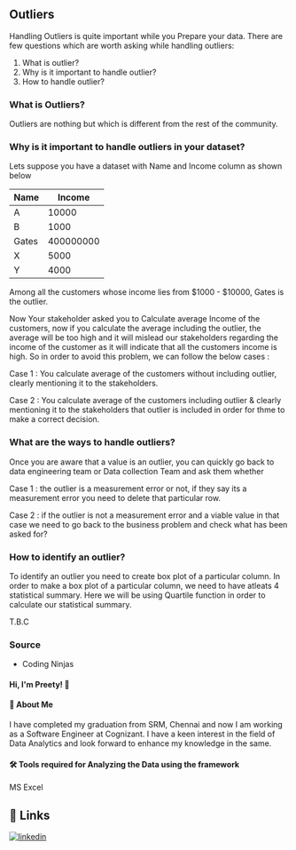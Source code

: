 ## Outliers

Handling Outliers is quite important while you Prepare your data. There are few questions which are worth asking while handling outliers:
1. What is outlier?
2. Why is it important to handle outlier?
3. How to handle outlier?

### What is Outliers?

Outliers are nothing but which is different from the rest of the community.

### Why is it important to handle outliers in your dataset?

Lets suppose you have a dataset with Name and Income column as shown below

Name | Income |
--- | --- |
A | 10000 |
B | 1000 |
Gates | 400000000 |
X | 5000 |
Y | 4000 |

Among all the customers whose income lies from $1000 - $10000, Gates is the outlier.

Now Your stakeholder asked you to Calculate average Income of the customers, now if you calculate the average including the outlier, the average will be too high and it will mislead our stakeholders regarding the income of the customer as it will indicate that all the customers income is high. So in order to avoid this problem, we can follow the below cases :

Case 1 : You calculate average of the customers without including outlier, clearly mentioning it to the stakeholders.

Case 2 : You calculate average of the customers including outlier & clearly mentioning it to the stakeholders that outlier is included in order for thme to make a correct decision.

### What are the ways to handle outliers?

Once you are aware that a value is an outlier, you can quickly go back to data engineering team or Data collection Team and ask them whether

Case 1 : the outlier is a measurement error or not, if they say its a measurement error you need to delete that particular row.

Case 2 : if the outlier is not a measurement error and a viable value in that case we need to go back to the business problem and check what has been asked for?


### How to identify an outlier?

To identify an outlier you need to create box plot of a particular column. In order to make a box plot of a particular column, we need to have atleats 4 statistical summary. Here we will be using Quartile function in order to calculate our statistical summary.


T.B.C




### Source

- Coding Ninjas


#### Hi, I'm Preety! 👋


#### 🚀 About Me
I have completed my graduation from SRM, Chennai and now I am working as a Software Engineer at Cognizant. I have a keen interest in the field of Data Analytics and look forward to enhance my knowledge in the same. 


#### 🛠 Tools required for Analyzing the Data using the framework
MS Excel


## 🔗 Links
[![linkedin](https://img.shields.io/badge/linkedin-0A66C2?style=for-the-badge&logo=linkedin&logoColor=white)](https://www.linkedin.com/in/preety-manna-687a73194/) 



